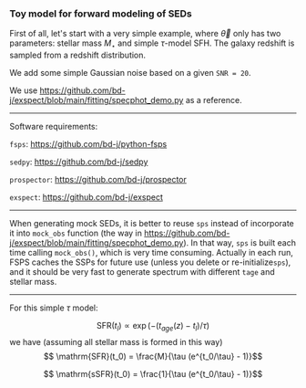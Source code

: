 ### Toy model for forward modeling of SEDs

First of all, let's start with a very simple example, where $\vec{\theta}$ only has two parameters: stellar mass $M_{\star}$ and simple $\tau$-model SFH. The galaxy redshift is sampled from a redshift distribution.

We add some simple Gaussian noise based on a given `SNR = 20`.

We use https://github.com/bd-j/exspect/blob/main/fitting/specphot_demo.py as a reference.

---

Software requirements:

`fsps`: https://github.com/bd-j/python-fsps

`sedpy`: https://github.com/bd-j/sedpy

`prospector`: https://github.com/bd-j/prospector

`exspect`: https://github.com/bd-j/exspect

---

When generating mock SEDs, it is better to reuse `sps` instead of incorporate it into `mock_obs` function (the way in https://github.com/bd-j/exspect/blob/main/fitting/specphot_demo.py). In that way, `sps` is built each time calling `mock_obs()`, which is very time consuming. Actually in each run, FSPS caches the SSPs for future use (unless you delete or re-initialize`sps`), and it should be very fast to generate spectrum with different `tage` and stellar mass. 


---
For this simple $\tau$ model:

$$ \mathrm{SFR}(t_l) \propto \exp(-(t_{age}(z) - t_l) / \tau)$$
we have (assuming all stellar mass is formed in this way)
$$ \mathrm{SFR}(t_0) = \frac{M}{\tau (e^{t_0/\tau} - 1)}$$

$$ \mathrm{sSFR}(t_0) = \frac{1}{\tau (e^{t_0/\tau} - 1)}$$